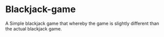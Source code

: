 # Blackjack-game
A Simple blackjack game that whereby the game is slightly different than the actual blackjack game.
